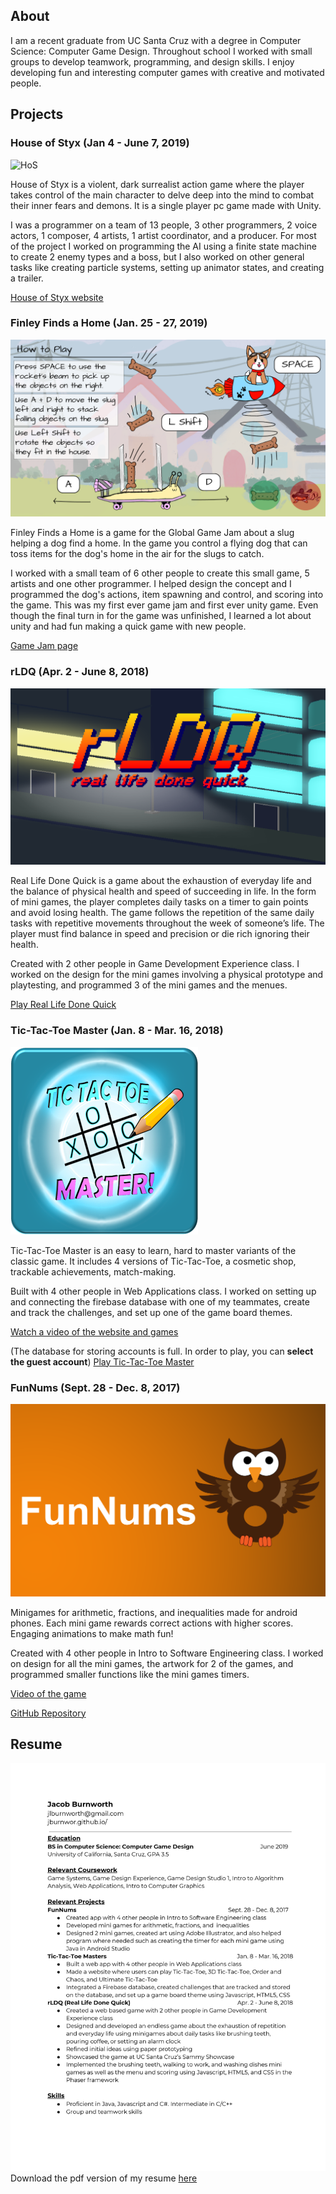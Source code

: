 ## About
I am a recent graduate from UC Santa Cruz with a degree in Computer Science: Computer Game Design. Throughout school I worked with small groups to develop teamwork, programming, and design skills. I enjoy developing fun and interesting computer games with creative and motivated people.

## **Projects**

### House of Styx (Jan 4 - June 7, 2019)
<img src="/img/HoS.jpg" alt="HoS" width="200"/>

House of Styx is a violent, dark surrealist action game where the player takes control of the main character to delve deep into the mind to combat their inner fears and demons. It is a single player pc game made with Unity.

I was a programmer on a team of 13 people, 3 other programmers, 2 voice actors, 1 composer, 4 artists, 1 artist coordinator, and a producer. For most of the project I worked on programming the AI using a finite state machine to create 2 enemy types and a boss, but I also worked on other general tasks like creating particle systems, setting up animator states, and creating a trailer.

[House of Styx website](https://houseofstyx.ucraft.net/)

### Finley Finds a Home (Jan. 25 - 27, 2019)
![Image](/img/FinleyFindsAHome.png)

Finley Finds a Home is a game for the Global Game Jam about a slug helping a dog find a home. In the game you control a flying dog that can toss items for the dog's home in the air for the slugs to catch. 

I worked with a small team of 6 other people to create this small game, 5 artists and one other programmer. I helped design the concept and I programmed the dog's actions, item spawning and control, and scoring into the game. This was my first ever game jam and first ever unity game. Even though the final turn in for the game was unfinished, I learned a lot about unity and had fun making a quick game with new people.

[Game Jam page](https://globalgamejam.org/2019/games/finley-finds-home)

### rLDQ (Apr. 2 - June 8, 2018)
![Image](/img/rldq.png)<br/>

Real Life Done Quick is a game about the exhaustion of everyday life and the balance of physical health and speed of succeeding in life. In the form of mini games, the player completes daily tasks on a timer to gain points and avoid losing health. The game follows the repetition of the same daily tasks with repetitive movements throughout the week of someone’s life. The player must find balance in speed and precision or die rich ignoring their health.

Created with 2 other people in Game Development Experience class. I worked on the design for the mini games involving a physical prototype and playtesting, and programmed 3 of the mini games and the menues.

[Play Real Life Done Quick](https://yashimvsolanki.itch.io/rldq-real-life-done-quick)

### Tic-Tac-Toe Master (Jan. 8 - Mar. 16, 2018)
![Image](/img/tictactoe.png)

Tic-Tac-Toe Master is an easy to learn, hard to master variants of the classic game. It includes 4 versions of Tic-Tac-Toe, a cosmetic shop, trackable achievements, match-making. 

Built with 4 other people in Web Applications class. I worked on setting up and connecting the firebase database with one of my teammates, create and track the challenges, and set up one of the game board themes.

[Watch a video of the website and games](https://www.youtube.com/watch?v=AgtZBP0WBWY)

(The database for storing accounts is full. In order to play, you can **select the guest account**)
[Play Tic-Tac-Toe Master](https://tic-tac-toe-master.herokuapp.com/)

### FunNums (Sept. 28 - Dec. 8, 2017)
![Image](/img/funnums.png)

Minigames for arithmetic, fractions, and inequalities made for android phones. Each mini game rewards correct actions with higher scores. Engaging animations to make math fun! 

Created with 4 other people in Intro to Software Engineering class. I worked on design for all the mini games, the artwork for 2 of the games, and programmed smaller functions like the mini games timers.

[Video of the game](https://www.youtube.com/watch?v=qpPWwrXrgl4)

[GitHub Repository](https://github.com/arbaird/FunNums)

## Resume 
![Image](/img/Resume.jpg)
Download the pdf version of my resume [here](http://jburnwor.github.io/jburnwor.github.io/documents/Resume.pdf)
